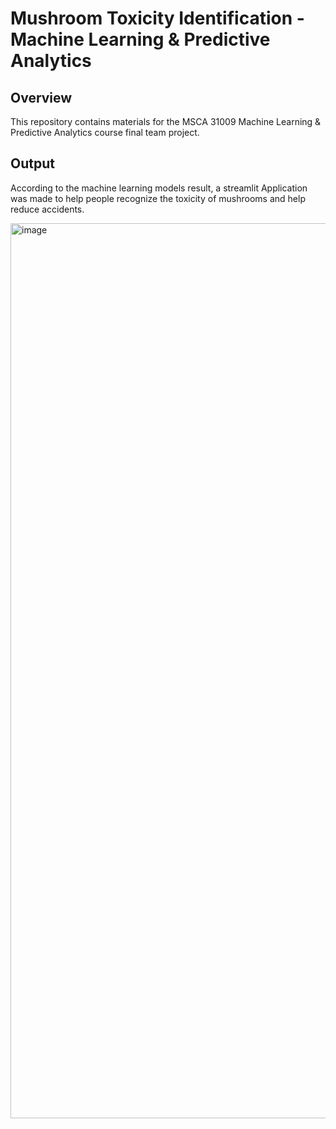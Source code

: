 # Mushroom Toxicity Identification - Machine Learning & Predictive Analytics

## Overview
This repository contains materials for the MSCA 31009 Machine Learning & Predictive Analytics course final team project. 

## Output
According to the machine learning models result, a streamlit Application was made to help people recognize the toxicity of mushrooms and help reduce accidents.

<img width="1432" alt="image" src="https://github.com/Yifan0110/Mushroom-Toxicity-Identification-Machine-Learning/assets/160541759/2e4d37db-e8b6-40fe-81e8-12d806b6d184">

